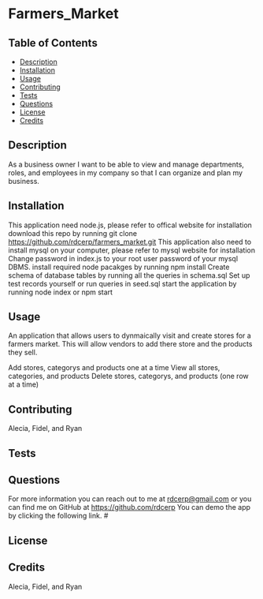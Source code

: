 # Farmers_Market

  ## Table of Contents
  * [Description](#description)
  * [Installation](#installation)
  * [Usage](#usage)
  * [Contributing](#contributing)
  * [Tests](#tests)
  * [Questions](#questions)
  * [License](#license)
  * [Credits](#credits) 

  ## Description
  As a business owner I want to be able to view and manage departments, roles, and employees in my company so that I can organize and plan my business.
  ## Installation
  This application need node.js, please refer to offical website for installation
download this repo by running
git clone https://github.com/rdcerp/farmers_market.git
This application also need to install mysql on your computer, please refer to mysql website for installation
Change password in index.js to your root user password of your mysql DBMS.
install required node pacakges by running
npm install
Create schema of database tables by running all the queries in schema.sql
Set up test records yourself or run queries in seed.sql
start the application by running
node index
or
npm start
  ## Usage
An application that allows users to dynmaically visit and create stores for a farmers market. This will allow vendors to add there store and the products they sell.

Add stores, categorys and products one at a time
View all stores, categories, and products
Delete stores, categorys, and products (one row at a time)
  ## Contributing
Alecia, Fidel, and Ryan

  
  ## Tests
  

  ## Questions
  For more information you can reach out to me at rdcerp@gmail.com 
  or you can find me on GitHub at https://github.com/rdcerp
  You can demo the app by clicking the following link. #
  
  ## License
 
  ## Credits
Alecia, Fidel, and Ryan